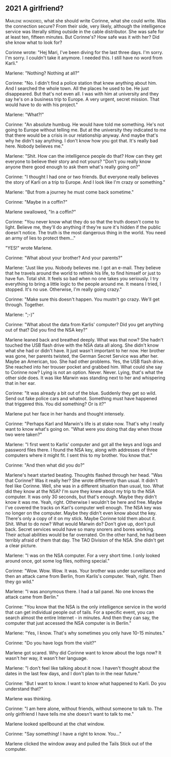 
## **2021** A girlfriend?

<span style="font-variant:small-caps;">Marlene wondered,</span> what she should write Corinne, what she could write.
Was the connection secure? From their side, very likely, although the intelligence service was literally sitting outside in the cable distributor.
She was safe for at least ten, fifteen minutes.
But Corinne's? How safe was it with her? Did she know what to look for?

Corinne wrote: "Hej Mari, I've been diving for the last three days.
I'm sorry. I'm sorry.
I couldn't take it anymore.
I needed this.
I still have no word from Karli."

Marlene: "Nothing? Nothing at all?"

Corinne: "No.
I didn't find a police station that knew anything about him.
And I searched the whole town.
All the places he used to be.
He just disappeared.
But that's not even all.
I was with him at university and they say he's on a business trip to Europe.
A very urgent, secret mission.
That would have to do with his project."

Marlene: "What?!"

Corinne: "An absolute humbug.
He would have told me something.
He's not going to Europe without telling me.
But at the university they indicated to me that there would be a crisis in our relationship anyway.
And maybe that's why he didn't say anything.
I don't know how you got that.
It's really bad here.
Nobody believes me."

Marlene: "Shit.
How can the intelligence people do that? How can they get everyone to believe their story and not yours? "Don't you really know anyone there good enough to ask them what's really going on?"

Corinne: "I thought I had one or two friends.
But everyone really believes the story of Karli on a trip to Europe.
And I look like I'm crazy or something."

Marlene: "But from a journey he must come back sometime."

Corinne: "Maybe in a coffin?"

Marlene swallowed, "In a coffin?"

Corinne: "You never know what they do so that the truth doesn't come to light.
Believe me, they'll do anything if they're sure it's hidden if the public doesn't notice.
The truth is the most dangerous thing in the world.
You need an army of lies to protect them..."

"YES!" wrote Marlene.

Corinne: "What about your brother? And your parents?"

Marlene: "Just like you.
Nobody believes me.
I got an e-mail.
They believe that he travels around the world to rethink his life, to find himself or just to have fun.
Total shit.
It feels so bad when no one takes you seriously.
I try everything to bring a little logic to the people around me.
It means I tried, I stopped.
It's no use.
Otherwise, I'm really going crazy."

Corinne: "Make sure this doesn't happen.
You mustn't go crazy.
We'll get through.
Together.

Marlene: ";-)"

Corinne: "What about the data from Karlis' computer? Did you get anything out of that? Did you find the NSA key?"

Marlene leaned back and breathed deeply.
What was that now? She hadn't touched the USB flash drive with the NSA data all along.
She didn't know what she had or didn't have.
It just wasn't important to her now.
Her brother was gone, her parents twisted, the German Secret Service was after her.
Maybe an American, too.
She had other problems.
Yes, the USB flash drive.
She reached into her trouser pocket and grabbed him.
What could she say to Corinne now? Lying is not an option.
Never. Never.
Lying, that's what the other side does.
It was like Marwin was standing next to her and whispering that in her ear.

Corinne: "It was already a bit out of the blue.
Suddenly they get so wild.
Send out fake police cars and whatnot.
Something must have happened that triggered this. You did something? Or is it?"

Marlene put her face in her hands and thought intensely.

Corinne: "Perhaps Karl and Marwin's life is at stake now.
That's why I really want to know what's going on.
"What were you doing that day when those two were taken?"

Marlene: "I first went to Karlis' computer and got all the keys and logs and password files there.
I found the NSA key, along with addresses of three computers where it might fit.
I sent this to my brother.
You know that."

Corinne: "And then what did you do?"

Marlene's heart started beating.
Thoughts flashed through her head.
"Was that Corinne? Was it really her? She wrote differently than usual.
It didn't feel like Corinne.
Well, she was in a different situation than usual, too.
What did they know at the NSA? I'm sure they knew about my trip to the NSA computer.
It was only 30 seconds, but that's enough.
Maybe they didn't know it was me.
Yeah, right.
Otherwise I wouldn't be here and free.
Maybe I've covered the tracks on Karl's computer well enough.
The NSA key was no longer on the computer.
Maybe they didn't even know about the key.
There's only a copy of it on my stick.
Maybe Corinne told them about it.
Shit.
What to do now? What would Marwin do? Don't give up, don't pull back.
Secret services would have so many snorers and bores working.
Their actual abilities would be far overrated.
On the other hand, he had been terribly afraid of them that day.
The TAO Division of the NSA.
She didn't get a clear picture.

Marlene: "I was on the NSA computer.
For a very short time.
I only looked around once, got some log files, nothing special."

Corinne: "Wow.
Wow. Wow.
It was.
Your brother was under surveillance and then an attack came from Berlin, from Karlis's computer.
Yeah, right.
Then they go wild."

Marlene: "I was anonymous there.
I had a tail panel.
No one knows the attack came from Berlin."

Corinne: "You know that the NSA is the only intelligence service in the world that can get individual people out of tails.
For a specific event, you can search almost the entire Internet - in minutes.
And then they can say, the computer that just accessed the NSA computer is in Berlin."

Marlene: "Yes, I know.
That's why sometimes you only have 10-15 minutes."

Corinne: "Do you have logs from the visit?"

Marlene got scared.
Why did Corinne want to know about the logs now? It wasn't her way, it wasn't her language.

Marlene: "I don't feel like talking about it now.
I haven't thought about the dates in the last few days, and I don't plan to in the near future."

Corinne: "But I want to know.
I want to know what happened to Karli.
Do you understand that?"

Marlene was thinking.

Corinne: "I am here alone, without friends, without someone to talk to.
The only girlfriend I have tells me she doesn't want to talk to me."

Marlene looked spellbound at the chat window.

Corinne: "Say something! I have a right to know.
You..."

Marlene clicked the window away and pulled the Tails Stick out of the computer.

